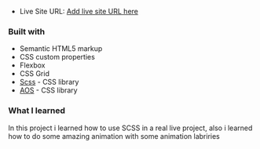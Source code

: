 
- Live Site URL: [Add live site URL here](https://your-live-site-url.com)

### Built with

- Semantic HTML5 markup
- CSS custom properties
- Flexbox
- CSS Grid
- [Scss](hhttps://sass-lang.com/) - CSS library
- [AOS](https://michalsnik.github.io/aos/) - CSS library


### What I learned

In this project i learned how to use SCSS in a real live project, also i learned how to do some amazing animation with 
some animation labriries


